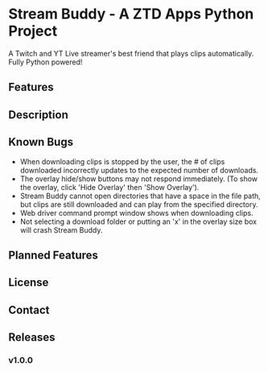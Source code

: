 # Stream Buddy - A ZTD Apps Python Project
A Twitch and YT Live streamer's best friend that plays clips automatically. Fully Python powered!

## Features

## Description

## Known Bugs
- When downloading clips is stopped by the user, the # of clips downloaded incorrectly updates to the expected number of downloads.
- The overlay hide/show buttons may not respond immediately. (To show the overlay, click 'Hide Overlay' then 'Show Overlay').
- Stream Buddy cannot open directories that have a space in the file path, but clips are still downloaded and can play from the specified directory.
- Web driver command prompt window shows when downloading clips.
- Not selecting a download folder or putting an 'x' in the overlay size box will crash Stream Buddy.

## Planned Features

## License

## Contact

## Releases

### v1.0.0

